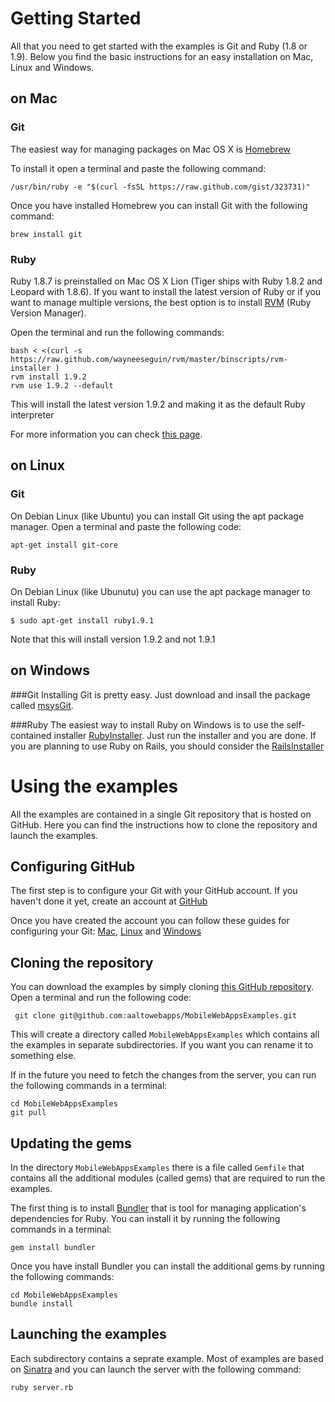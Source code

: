 # Getting Started
All that you need to get started with the examples is Git and Ruby (1.8 or 1.9). Below you find the basic instructions for 
an easy installation on Mac, Linux and Windows. 

## on Mac

### Git
The easiest way for managing packages on Mac OS X is [Homebrew](http://mxcl.github.com/homebrew/)

To install it open a terminal and paste the following command:

    /usr/bin/ruby -e "$(curl -fsSL https://raw.github.com/gist/323731)"

Once you have installed Homebrew you can install Git with the following command: 

    brew install git

### Ruby
Ruby 1.8.7 is preinstalled on Mac OS X Lion (Tiger ships with Ruby 1.8.2 and Leopard with 1.8.6). If you want to install
the latest version of Ruby or if you want to manage multiple versions, the best option is to install [RVM](https://rvm.beginrescueend.com/) (Ruby Version Manager).

Open the terminal and run the following commands:


    bash < <(curl -s https://raw.github.com/wayneeseguin/rvm/master/binscripts/rvm-installer )
    rvm install 1.9.2
    rvm use 1.9.2 --default


This will install the latest version 1.9.2 and making it as the default Ruby interpreter

For more information you can check [this page](http://www.ruby-lang.org/en/downloads/).
 
## on Linux

### Git
On Debian Linux (like Ubuntu) you can install Git using the apt package manager. Open a terminal and paste the following code: 

    apt-get install git-core


### Ruby
On Debian Linux (like Ubunutu) you can use the apt package manager to install Ruby: 

    $ sudo apt-get install ruby1.9.1

Note that this will install version 1.9.2 and not 1.9.1

## on Windows
###Git
Installing Git is pretty easy. Just download and insall the package called [msysGit](http://code.google.com/p/msysgit/downloads/list).

###Ruby
The easiest way to install Ruby on Windows is to use the self-contained installer [RubyInstaller](http://rubyinstaller.org/). Just run the installer and you are done. If you are planning to use Ruby on Rails, you should consider the [RailsInstaller](http://railsinstaller.org/)

# Using the examples
All the examples are contained in a single Git repository that is hosted on GitHub. Here you can find the instructions how to 
clone the repository and launch the examples. 

## Configuring GitHub

The first step is to configure your Git with your GitHub account. If you haven't done it yet, create an account at [GitHub](http://www.github.com)

Once you have created the account you can follow these guides for configuring your Git: [Mac](http://help.github.com/mac-set-up-git/), [Linux](http://help.github.com/linux-set-up-git/) and [Windows](http://help.github.com/win-set-up-git/)

## Cloning the repository

You can download the examples by simply cloning [this GitHub repository](https://github.com/aaltowebapps/MobileWebAppsExamples). Open a terminal and run the following code: 

     git clone git@github.com:aaltowebapps/MobileWebAppsExamples.git

This will create a directory called `MobileWebAppsExamples` which contains all the examples in separate subdirectories. If you want you can rename it to something else. 

If in the future you need to fetch the changes from the server, you can run the following commands in a terminal:
	
	cd MobileWebAppsExamples
	git pull
	
## Updating the gems

In the directory `MobileWebAppsExamples` there is a file called `Gemfile` that contains all the additional modules (called gems) that
are required to run the examples. 

The first thing is to install [Bundler](http://gembundler.com/) that is tool for managing application's dependencies for Ruby.
You can install it by running the following commands in a terminal: 

    gem install bundler

Once you have install Bundler you can install the additional gems by running the following commands: 

	cd MobileWebAppsExamples
	bundle install
		
## Launching the examples 
Each subdirectory contains a seprate example. Most of examples are based on [Sinatra](http://www.sinatrarb.com/) and you can launch the server with the following command: 
    
    ruby server.rb
    
